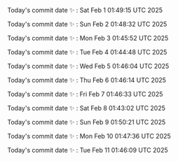 Today's commit date ✨ : Sat Feb 1 01:49:15 UTC 2025 

Today's commit date ✨ : Sun Feb 2 01:48:32 UTC 2025 

Today's commit date ✨ : Mon Feb 3 01:45:52 UTC 2025 

Today's commit date ✨ : Tue Feb 4 01:44:48 UTC 2025 

Today's commit date ✨ : Wed Feb 5 01:46:04 UTC 2025 

Today's commit date ✨ : Thu Feb 6 01:46:14 UTC 2025 

Today's commit date ✨ : Fri Feb 7 01:46:33 UTC 2025 

Today's commit date ✨ : Sat Feb 8 01:43:02 UTC 2025 

Today's commit date ✨ : Sun Feb 9 01:50:21 UTC 2025 

Today's commit date ✨ : Mon Feb 10 01:47:36 UTC 2025 

Today's commit date ✨ : Tue Feb 11 01:46:09 UTC 2025 

